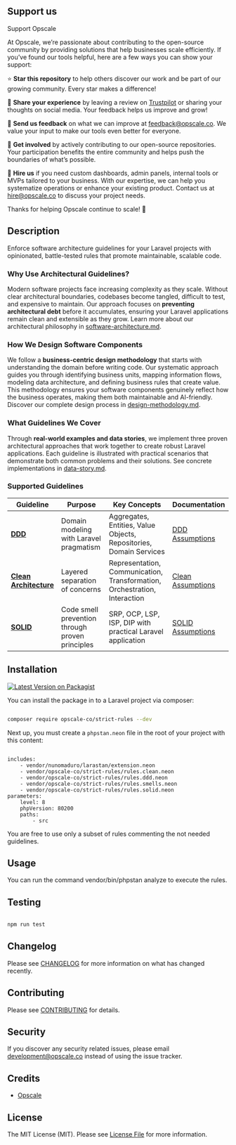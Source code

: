 ## Support us

Support Opscale

At Opscale, we’re passionate about contributing to the open-source community by providing solutions that help businesses scale efficiently. If you’ve found our tools helpful, here are a few ways you can show your support:

⭐ **Star this repository** to help others discover our work and be part of our growing community. Every star makes a difference!

💬 **Share your experience** by leaving a review on [Trustpilot](https://www.trustpilot.com/review/opscale.co) or sharing your thoughts on social media. Your feedback helps us improve and grow!

📧 **Send us feedback** on what we can improve at [feedback@opscale.co](mailto:feedback@opscale.co). We value your input to make our tools even better for everyone.

🙏 **Get involved** by actively contributing to our open-source repositories. Your participation benefits the entire community and helps push the boundaries of what’s possible.

💼 **Hire us** if you need custom dashboards, admin panels, internal tools or MVPs tailored to your business. With our expertise, we can help you systematize operations or enhance your existing product. Contact us at hire@opscale.co to discuss your project needs.

Thanks for helping Opscale continue to scale! 🚀

## Description

Enforce software architecture guidelines for your Laravel projects with opinionated, battle-tested rules that promote maintainable, scalable code.

### Why Use Architectural Guidelines?

Modern software projects face increasing complexity as they scale. Without clear architectural boundaries, codebases become tangled, difficult to test, and expensive to maintain. Our approach focuses on **preventing architectural debt** before it accumulates, ensuring your Laravel applications remain clean and extensible as they grow. Learn more about our architectural philosophy in [software-architecture.md](src/Rules/1-software-architecture.md).

### How We Design Software Components

We follow a **business-centric design methodology** that starts with understanding the domain before writing code. Our systematic approach guides you through identifying business units, mapping information flows, modeling data architecture, and defining business rules that create value. This methodology ensures your software components genuinely reflect how the business operates, making them both maintainable and AI-friendly. Discover our complete design process in [design-methodology.md](src/Rules/2-design-methodology.md).

### What Guidelines We Cover

Through **real-world examples and data stories**, we implement three proven architectural approaches that work together to create robust Laravel applications. Each guideline is illustrated with practical scenarios that demonstrate both common problems and their solutions. See concrete implementations in [data-story.md](src/Rules/3-data-story.md).

### Supported Guidelines

| Guideline | Purpose | Key Concepts | Documentation |
|-----------|---------|--------------|---------------|
| **[DDD](src/Rules/DDD/assumptions.md)** | Domain modeling with Laravel pragmatism | Aggregates, Entities, Value Objects, Repositories, Domain Services | [DDD Assumptions](src/Rules/DDD/assumptions.md) |
| **[Clean Architecture](src/Rules/CLEAN/assumptions.md)** | Layered separation of concerns | Representation, Communication, Transformation, Orchestration, Interaction | [Clean Assumptions](src/Rules/CLEAN/assumptions.md) |
| **[SOLID](src/Rules/SOLID/assumptions.md)** | Code smell prevention through proven principles | SRP, OCP, LSP, ISP, DIP with practical Laravel application | [SOLID Assumptions](src/Rules/SOLID/assumptions.md) |

## Installation

[![Latest Version on Packagist](https://img.shields.io/packagist/v/opscale-co/strict-rules.svg?style=flat-square)](https://packagist.org/packages/opscale-co/strict-rules)

You can install the package in to a Laravel project via composer:

```bash

composer require opscale-co/strict-rules --dev

```

Next up, you must create a `phpstan.neon` file in the root of your project with this content:

```

includes:
    - vendor/nunomaduro/larastan/extension.neon
    - vendor/opscale-co/strict-rules/rules.clean.neon
    - vendor/opscale-co/strict-rules/rules.ddd.neon
    - vendor/opscale-co/strict-rules/rules.smells.neon
    - vendor/opscale-co/strict-rules/rules.solid.neon
parameters:
    level: 8
    phpVersion: 80200
    paths:
        - src

```

You are free to use only a subset of rules commenting the not needed guidelines.

## Usage

You can run the command vendor/bin/phpstan analyze to execute the rules.

## Testing

``` bash

npm run test

```

## Changelog

Please see [CHANGELOG](CHANGELOG.md) for more information on what has changed recently.

## Contributing

Please see [CONTRIBUTING](https://github.com/opscale-co/.github/blob/main/CONTRIBUTING.md) for details.

## Security

If you discover any security related issues, please email development@opscale.co instead of using the issue tracker.

## Credits

- [Opscale](https://github.com/opscale-co)

## License

The MIT License (MIT). Please see [License File](LICENSE.md) for more information.